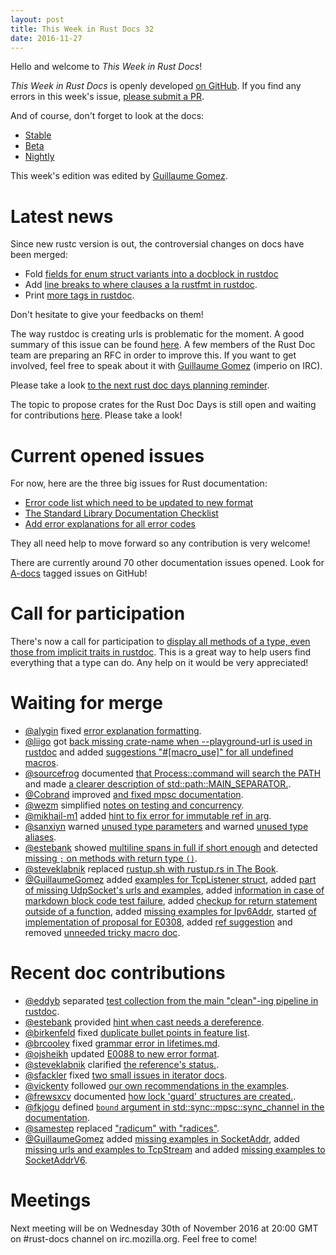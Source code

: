 ```yaml
---
layout: post
title: This Week in Rust Docs 32
date: 2016-11-27
---
```


Hello and welcome to *This Week in Rust Docs*!

*This Week in Rust Docs* is openly developed [on GitHub](https://github.com/GuillaumeGomez/this-week-in-rust-docs).
If you find any errors in this week's issue, [please submit a PR](https://github.com/GuillaumeGomez/this-week-in-rust-docs/pulls).

And of course, don't forget to look at the docs:

* [Stable](https://doc.rust-lang.org/)
* [Beta](http://doc.rust-lang.org/beta/)
* [Nightly](http://doc.rust-lang.org/nightly/)

This week's edition was edited by [Guillaume Gomez](https://github.com/GuillaumeGomez).

# Latest news

Since new rustc version is out, the controversial changes on docs have been merged:

 * Fold [fields for enum struct variants into a docblock in rustdoc](https://github.com/rust-lang/rust/pull/37728)
 * Add [line breaks to where clauses a la rustfmt in rustdoc](https://github.com/rust-lang/rust/pull/37190).
 * Print [more tags in rustdoc](https://github.com/rust-lang/rust/pull/37134).

Don't hesitate to give your feedbacks on them!


The way rustdoc is creating urls is problematic for the moment. A good summary of this issue can be found [here](https://github.com/rust-lang/rust/issues/36417). A few members of the Rust Doc team are preparing an RFC in order to improve this. If you want to get involved, feel free to speak about it with [Guillaume Gomez](https://github.com/GuillaumeGomez) (imperio on IRC).

Please take a look [to the next rust doc days planning reminder](https://users.rust-lang.org/t/reminder-planning-the-next-rust-doc-days/6901).

The topic to propose crates for the Rust Doc Days is still open and waiting for contributions [here](https://users.rust-lang.org/t/call-for-proposals-for-next-rust-doc-days-crates/6685). Please take a look!

# Current opened issues

For now, here are the three big issues for Rust documentation:

* [Error code list which need to be updated to new format](https://github.com/rust-lang/rust/issues/35233)
* [The Standard Library Documentation Checklist](https://github.com/rust-lang/rust/issues/29329)
* [Add error explanations for all error codes](https://github.com/rust-lang/rust/issues/32777)

They all need help to move forward so any contribution is very welcome!

There are currently around 70 other documentation issues opened. Look for [A-docs](https://github.com/rust-lang/rust/issues?q=is%3Aopen+is%3Aissue+label%3AA-docs) tagged issues on GitHub!

# Call for participation

There's now a call for participation to [display all methods of a type, even those from implicit traits in rustdoc](https://github.com/rust-lang/rust/issues/33772). This is a great way to help users find everything that a type can do. Any help on it would be very appreciated!

# Waiting for merge

* [@alygin](https://github.com/alygin) fixed [error explanation formatting](https://github.com/rust-lang/rust/pull/38007).
* [@liigo](https://github.com/liigo) got [back missing crate-name when --playground-url is used in rustdoc](https://github.com/rust-lang/rust/pull/37911) and added [suggestions "#[macro_use]" for all undefined macros](https://github.com/rust-lang/rust/pull/37910).
* [@sourcefrog](https://github.com/sourcefrog) documented [that Process::command will search the PATH](https://github.com/rust-lang/rust/pull/38018) and made [a clearer description of std::path::MAIN_SEPARATOR.](https://github.com/rust-lang/rust/pull/38019).
* [@Cobrand](https://github.com/Cobrand) improved [and fixed mpsc documentation](https://github.com/rust-lang/rust/pull/37941).
* [@wezm](https://github.com/wezm) simplified [notes on testing and concurrency](https://github.com/rust-lang/rust/pull/38013).
* [@mikhail-m1](https://github.com/mikhail-m1) added [hint to fix error for immutable ref in arg](https://github.com/rust-lang/rust/pull/37863).
* [@sanxiyn](https://github.com/sanxiyn) warned [unused type parameters](https://github.com/rust-lang/rust/pull/37946) and warned [unused type aliases](https://github.com/rust-lang/rust/pull/37631).
* [@estebank](https://github.com/estebank) showed [multiline spans in full if short enough](https://github.com/rust-lang/rust/pull/37369) and detected [missing `;` on methods with return type `()`](https://github.com/rust-lang/rust/pull/36409).
* [@steveklabnik](https://github.com/steveklabnik) replaced [rustup.sh with rustup.rs in The Book](https://github.com/rust-lang/rust/pull/37934).
* [@GuillaumeGomez](https://github.com/GuillaumeGomez) added [examples for TcpListener struct](https://github.com/rust-lang/rust/pull/37983), added [part of missing UdpSocket's urls and examples](https://github.com/rust-lang/rust/pull/38020), added [information in case of markdown block code test failure](https://github.com/rust-lang/rust/pull/36320), added [checkup for return statement outside of a function](https://github.com/rust-lang/rust/pull/37780), added [missing examples for Ipv6Addr](https://github.com/rust-lang/rust/pull/37859), started [of implementation of proposal for E0308](https://github.com/rust-lang/rust/pull/37388), added [ref suggestion](https://github.com/rust-lang/rust/pull/37658) and removed [unneeded tricky macro doc](https://github.com/rust-lang/rust/pull/37870).

# Recent doc contributions

* [@eddyb](https://github.com/eddyb) separated [test collection from the main "clean"-ing pipeline in rustdoc](https://github.com/rust-lang/rust/pull/37890).
* [@estebank](https://github.com/estebank) provided [hint when cast needs a dereference](https://github.com/rust-lang/rust/pull/37442).
* [@birkenfeld](https://github.com/birkenfeld) fixed [duplicate bullet points in feature list](https://github.com/rust-lang/rust/pull/37876).
* [@brcooley](https://github.com/brcooley) fixed [grammar error in lifetimes.md](https://github.com/rust-lang/rust/pull/37840).
* [@ojsheikh](https://github.com/ojsheikh) updated [E0088 to new error format](https://github.com/rust-lang/rust/pull/37835).
* [@steveklabnik](https://github.com/steveklabnik) clarified [the reference's status.](https://github.com/rust-lang/rust/pull/37836).
* [@sfackler](https://github.com/sfackler) fixed [two small issues in iterator docs](https://github.com/rust-lang/rust/pull/37963).
* [@vickenty](https://github.com/vickenty) followed [our own recommendations in the examples](https://github.com/rust-lang/rust/pull/38001).
* [@frewsxcv](https://github.com/frewsxcv) documented [how lock 'guard' structures are created.](https://github.com/rust-lang/rust/pull/38010).
* [@fkjogu](https://github.com/fkjogu) defined [`bound` argument in std::sync::mpsc::sync_channel in the documentation](https://github.com/rust-lang/rust/pull/37978).
* [@samestep](https://github.com/samestep) replaced ["radicum" with "radices"](https://github.com/rust-lang/rust/pull/37961).
* [@GuillaumeGomez](https://github.com/GuillaumeGomez) added [missing examples in SocketAddr](https://github.com/rust-lang/rust/pull/37880), added [missing urls and examples to TcpStream](https://github.com/rust-lang/rust/pull/38004) and added [missing examples to SocketAddrV6](https://github.com/rust-lang/rust/pull/37962).

# Meetings

Next meeting will be on Wednesday 30th of November 2016 at 20:00 GMT on #rust-docs channel on irc.mozilla.org. Feel free to come!
